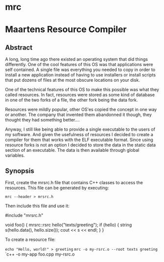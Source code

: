 # mrc
Maartens Resource Compiler
==========================

## Abstract

A long, long time ago there existed an operating system that did things differently. One of the cool features of this OS was that applications were self contained. A single file was everything you needed to copy in order to install a new application instead of having to use installers or install scripts that put dozens of files at the most obscure locations on your disk.

One of the technical features of this OS to make this possible was what they called resources. In fact, resources were stored as some kind of database in one of the two forks of a file, the other fork being the data fork.

Resources were mildly popular, other OS'es copied the concept in one way or another. The company that invented them abandonned it though, they thought they had something better....

Anyway, I still like being able to provide a single executable to the users of my software. And given the usefulness of resources I decided to create a compiler for them that works with the ELF executable format. Since using resource forks is not an option I decided to store the data in the static data section of an executable. The data is then available through global variables.

## Synopsis

First, create the mrsrc.h file that contains C++ classes to access the resources. This file can be generated by executing:

  `mrc --header > mrsrc.h`  

Then include this file and use it:

  #include "mrsrc.h"
  
  void foo()
  {
    mrsrc::rsrc hello("texts/greeting");
    if (hello)
    {
      string s(hello.data(), hello.size());
      cout << s << endl;
    }
  }
  
To create a resource file:

  `echo "Hello, world!" > greeting`
  `mrc -o my-rsrc.o --root texts greeting`
  `c++ -o my-app foo.cpp my-rsrc.o




